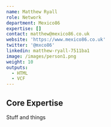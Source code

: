 ```yaml
---
name: Matthew Ryall
role: Network
department: Mexico86
expertise: []
contact: matthew@mexico86.co.uk
website: 'https://www.mexico86.co.uk'
twitter: '@mxco86'
linkedin: matthew-ryall-7511ba1
image: /images/person1.png
weight: 10
outputs:
  - HTML
  - VCF
---
```


## Core Expertise

Stuff and things
